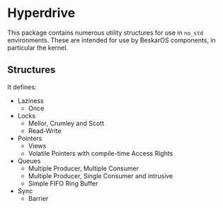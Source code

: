 # Hyperdrive

This package contains numerous utility structures for use in `no_std` environments.
These are intended for use by BeskarOS components, in particular the kernel.

## Structures

It defines:
- Laziness
    - Once
- Locks
    - Mellor, Crumley and Scott
    - Read-Write
- Pointers
    - Views
    - Volatile Pointers with compile-time Access Rights
- Queues
    - Multiple Producer, Multiple Consumer
    - Multiple Producer, Single Consumer and intrusive
    - Simple FIFO Ring Buffer
- Sync
    - Barrier
